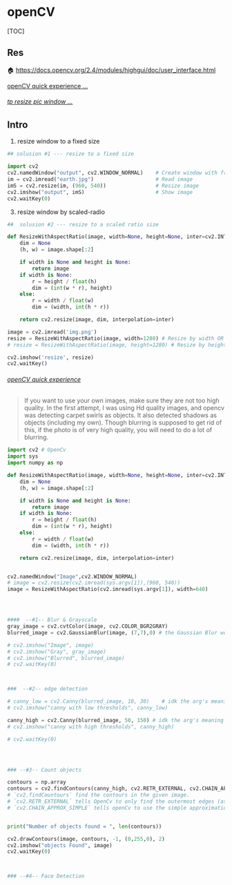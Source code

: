 

# openCV

[TOC]


## Res
🏠 https://docs.opencv.org/2.4/modules/highgui/doc/user_interface.html


[openCV quick experience ...](https://new.pythonforengineers.com/blog/image-and-video-processing-in-python/)

###### [tp resize pic window ... ](https://stackoverflow.com/q/35180764/16542494)



## Intro
1. resize window to a fixed size

```python
## solusion #1 --- resize to a fixed size

import cv2
cv2.namedWindow("output", cv2.WINDOW_NORMAL)    # Create window with freedom of dimensions
im = cv2.imread("earth.jpg")                    # Read image
imS = cv2.resize(im, (960, 540))                # Resize image
cv2.imshow("output", imS)                       # Show image
cv2.waitKey(0)   
```

3. resize window by scaled-radio

``` python
##  solusion #2 --- resize to a scaled ratio size

def ResizeWithAspectRatio(image, width=None, height=None, inter=cv2.INTER_AREA):
    dim = None
    (h, w) = image.shape[:2]

    if width is None and height is None:
        return image
    if width is None:
        r = height / float(h)
        dim = (int(w * r), height)
    else:
        r = width / float(w)
        dim = (width, int(h * r))

    return cv2.resize(image, dim, interpolation=inter)

image = cv2.imread('img.png')
resize = ResizeWithAspectRatio(image, width=1280) # Resize by width OR
# resize = ResizeWithAspectRatio(image, height=1280) # Resize by height 

cv2.imshow('resize', resize)
cv2.waitKey()

```



###### [openCV quick experience](https://new.pythonforengineers.com/blog/image-and-video-processing-in-python/)

> If you want to use your own images, make sure they are not too high quality. In the first attempt, I was using Hd quality images, and opencv was detecting carpet swirls as objects. It also detected shadows as objects (including my own). Though blurring is supposed to get rid of this, if the photo is of very high quality, you will need to do a lot of blurring.


```python
import cv2 # OpenCv
import sys
import numpy as np

def ResizeWithAspectRatio(image, width=None, height=None, inter=cv2.INTER_AREA):
    dim = None
    (h, w) = image.shape[:2]

    if width is None and height is None:
        return image
    if width is None:
        r = height / float(h)
        dim = (int(w * r), height)
    else:
        r = width / float(w)
        dim = (width, int(h * r))

    return cv2.resize(image, dim, interpolation=inter)


cv2.namedWindow("Image",cv2.WINDOW_NORMAL)
# image = cv2.resize(cv2.imread(sys.argv[1]),(960, 540))
image = ResizeWithAspectRatio(cv2.imread(sys.argv[1]), width=640)




####  --#1-- Blur & Grayscale
gray_image = cv2.cvtColor(image, cv2.COLOR_BGR2GRAY)
blurred_image = cv2.GaussianBlur(image, (7,7),0) # the Gaussian Blur work area (ikd the principle)

# cv2.imshow("Image", image)
# cv2.imshow("Gray", gray_image)
# cv2.imshow("Blurred", blurred_image)
# cv2.waitKey(0)



###  --#2-- edge detection

# canny_low = cv2.Canny(blurred_image, 10, 30)    # idk the arg's meaning
# cv2.imshow("canny with low thresholds", canny_low)

canny_high = cv2.Canny(blurred_image, 50, 150) # idk the arg's meaning
# cv2.imshow("canny with high thresholds", canny_high)

# cv2.waitKey(0)




### --#3-- Count objects

contours = np.array
contours = cv2.findContours(canny_high, cv2.RETR_EXTERNAL, cv2.CHAIN_APPROX_SIMPLE)
# `cv2.findCountours` find the contours in the given image. 
# `cv2.RETR_EXTERNAL` tells OpenCv to only find the outermost edges (as you can find countours within coutours). 
# `cv2.CHAIN_APPROX_SIMPLE` tells openCv to use the simple approximation


print("Number of objects found = ", len(contours))

cv2.drawContours(image, contours, -1, (0,255,0), 2)
cv2.imshow("objects Found", image)
cv2.waitKey(0)



### --#4-- Face Detection


```



